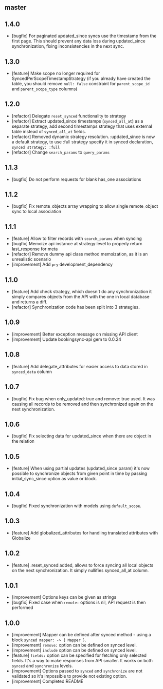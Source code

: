 ## master

## 1.4.0
  * [bugfix] For paginated updated_since syncs use the timestamp from the first page. This should prevent any data loss during updated_since synchronization, fixing inconsistencies in the next sync.

## 1.3.0
  * [feature] Make scope no longer required for SyncedPerScopeTimestampStrategy (if you already have created the table, you should remove `null: false` constraint for `parent_scope_id` and `parent_scope_type` columns)

## 1.2.0
  * [refactor] Delegate `reset_synced` functionality to strategy
  * [refactor] Extract updated_since timestamps (`synced_all_at`) as a separate strategy, add second timestamps strategy that uses external table instead of `synced_all_at` fields.
  * [refactor] Removed dynamic strategy resolution. :updated_since is now a default strategy, to use :full strategy specify it in synced declaration, `synced strategy: :full`
  * [refactor] Change `search_params` to `query_params`

## 1.1.3
  * [bugfix] Do not perform requests for blank has_one associations

## 1.1.2
  * [bugfix] Fix remote_objects array wrapping to allow single remote_object sync to local association

## 1.1.1
  * [feature] Allow to filter records with `search_params` when syncing
  * [bugfix] Memoize api instance at strategy level to properly return last_response for meta
  * [refactor] Remove dummy api class method memoization, as it is an unrealistic scenario
  * [improvement] Add `pry` development_dependency

## 1.1.0
  * [feature] Add check strategy, which doesn't do any synchronization it simply compares objects from the API with the one in local database and returns a diff.
  * [refactor] Synchronization code has been split into 3 strategies.

## 1.0.9
  * [improvement] Better exception message on missing API client
  * [improvement] Update bookingsync-api gem to 0.0.24

## 1.0.8
  * [feature] Add delegate_attributes for easier access to data stored in `synced_data` column

## 1.0.7
  * [bugfix] Fix bug when only_updated: true and remove: true used. It was causing all records to be removed and then synchronized again
    on the next synchronization.

## 1.0.6
  * [bugfix] Fix selecting data for updated_since when there are object in the
    relation

## 1.0.5
  * [feature] When using partial updates (updated_since param) it's now possible
  to synchronize objects from given point in time by passing initial_sync_since
  option as value or block.

## 1.0.4
  * [bugfix] Fixed synchronization with models using `default_scope`.

## 1.0.3
  * [feature] Add globalized_attributes for handling translated attributes
    with Globalize

## 1.0.2
  * [feature] .reset_synced added, allows to force syncing all local objects on
    the next synchronization. It simply nullifies synced_all_at column.

## 1.0.1
  * [improvement] Options keys can be given as strings
  * [bugfix] Fixed case when `remote:` options is nil, API request is then performed

## 1.0.0

  * [improvement] Mapper can be defined after synced method - using a block
    `synced mapper: -> { Mapper }`.
  * [improvement] `remove:` option can be defined on synced level.
  * [improvement] `include` option can be defined on synced level.
  * [feature] `fields:` option can be specified for fetching only selected
      fields. It's a way to make responses from API smaller. It works on both `synced` and `synchronize` levels.
  * [improvement] Options passed to `synced` and `synchronize` are not
      validated so it's impossible to provide not existing option.
  * [improvement] Completed README
